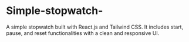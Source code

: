 # Simple-stopwatch-
A simple stopwatch built with React.js and Tailwind CSS. It includes start, pause, and reset functionalities with a clean and responsive UI.
